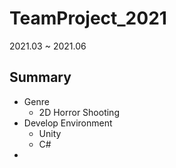 # TeamProject_2021
 2021.03 ~ 2021.06
 
 ## Summary
 - Genre 
   - 2D Horror Shooting
 - Develop Environment
   - Unity
   - C#
 - 
